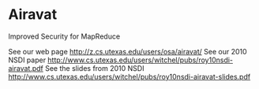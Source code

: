 Airavat
=======

Improved Security for MapReduce 

See our web page http://z.cs.utexas.edu/users/osa/airavat/
See our 2010 NSDI paper http://www.cs.utexas.edu/users/witchel/pubs/roy10nsdi-airavat.pdf
See the slides from 2010 NSDI http://www.cs.utexas.edu/users/witchel/pubs/roy10nsdi-airavat-slides.pdf

